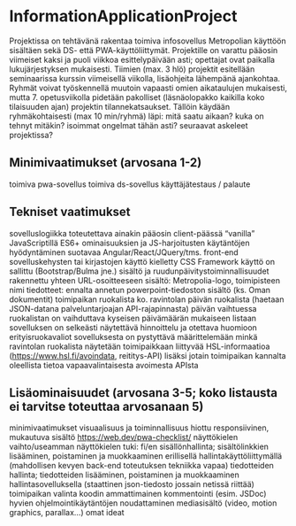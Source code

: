 # InformationApplicationProject

Projektissa on tehtävänä rakentaa toimiva infosovellus Metropolian käyttöön sisältäen sekä DS- että PWA-käyttöliittymät.
Projektille on varattu pääosin viimeiset kaksi ja puoli viikkoa esittelypäivään asti; opettajat ovat paikalla lukujärjestyksen mukaisesti. Tiimien (max. 3 hlö) projektit esitellään seminaarissa kurssin viimeisellä viikolla, lisäohjeita lähempänä ajankohtaa.
Ryhmät voivat työskennellä muutoin vapaasti omien aikataulujen mukaisesti, mutta 7. opetusviikolla pidetään pakolliset (läsnäolopakko kaikilla koko tilaisuuden ajan) projektin tilannekatsaukset. Tällöin käydään ryhmäkohtaisesti (max 10 min/ryhmä) läpi:
mitä saatu aikaan?
kuka on tehnyt mitäkin?
isoimmat ongelmat tähän asti?
seuraavat askeleet projektissa?

## Minimivaatimukset (arvosana 1-2)

toimiva pwa-sovellus
toimiva ds-sovellus
käyttäjätestaus / palaute

## Tekniset vaatimukset

sovelluslogiikka toteutettava ainakin pääosin client-päässä “vanilla” JavaScriptillä
ES6+ ominaisuuksien ja JS-harjoitusten käytäntöjen hyödyntäminen suotavaa
Angular/React/JQuery/tms. front-end sovelluskehysten tai kirjastojen käyttö kielletty
CSS Framework käyttö on sallittu (Bootstrap/Bulma jne.)
sisältö ja ruudunpäivitystoiminnallisuudet rakennettu yhteen URL-osoitteeseen
sisältö:
Metropolia-logo, toimipisteen nimi
tiedotteet: ennalta annetun powerpoint-tiedoston sisältö (ks. Oman dokumentit)
toimipaikan ruokalista
ko. ravintolan päivän ruokalista (haetaan JSON-datana palveluntarjoajan API-rajapinnasta)
päivän vaihtuessa ruokalistan on vaihduttava kyseisen päivämäärän mukaiseen listaan
sovelluksen on selkeästi näytettävä hinnoittelu ja otettava huomioon erityisruokavaliot
sovelluksesta on pystyttävä määrittelemään minkä ravintolan ruokalista näytetään
toimipaikkaan liittyvää HSL-informaatioa (<https://www.hsl.fi/avoindata>, reititys-API)
lisäksi jotain toimipaikan kannalta oleellista tietoa vapaavalintaisesta avoimesta APIsta

## Lisäominaisuudet (arvosana 3-5; koko listausta ei tarvitse toteuttaa arvosanaan 5)

minimivaatimukset
visuaalisuus ja toiminnallisuus hiottu
responsiivinen, mukautuva sisältö
<https://web.dev/pwa-checklist/>
näyttökielen vaihto/useamman näyttökielen tuki: fi/en
sisällönhallinta; sisältölinkkien lisääminen, poistaminen ja muokkaaminen erillisellä hallintakäyttöliittymällä (mahdollisen kevyen back-end toteutuksen tekniikka vapaa)
tiedotteiden hallinta; tiedotteiden lisääminen, poistaminen ja muokkaaminen hallintasovelluksella (staattinen json-tiedosto jossain netissä riittää)
toimipaikan valinta
koodin ammattimainen kommentointi (esim. JSDoc)
hyvien ohjelmointikäytäntöjen noudattaminen
mediasisältö (video, motion graphics, parallax…)
omat ideat
